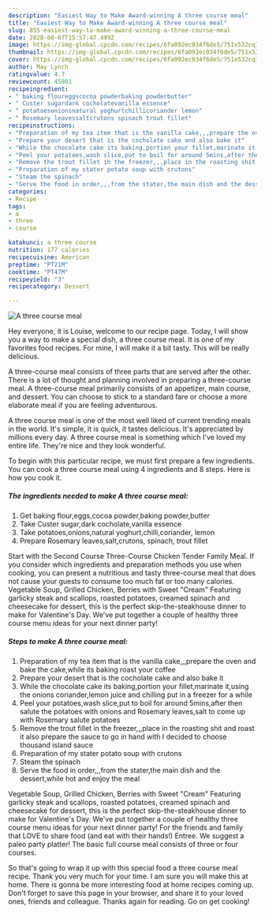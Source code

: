 ```yaml
---
description: "Easiest Way to Make Award-winning A three course meal"
title: "Easiest Way to Make Award-winning A three course meal"
slug: 855-easiest-way-to-make-award-winning-a-three-course-meal
date: 2020-08-07T15:57:47.499Z
image: https://img-global.cpcdn.com/recipes/6fa092ec034f6de5/751x532cq70/a-three-course-meal-recipe-main-photo.jpg
thumbnail: https://img-global.cpcdn.com/recipes/6fa092ec034f6de5/751x532cq70/a-three-course-meal-recipe-main-photo.jpg
cover: https://img-global.cpcdn.com/recipes/6fa092ec034f6de5/751x532cq70/a-three-course-meal-recipe-main-photo.jpg
author: May Lynch
ratingvalue: 4.7
reviewcount: 45801
recipeingredient:
- " baking floureggscocoa powderbaking powderbutter"
- " Custer sugardark cocholatevanilla essence"
- " potatoesonionsnatural yoghurtchillicoriander lemon"
- " Rosemary leavessaltcrutons spinach trout fillet"
recipeinstructions:
- "Preparation of my tea item that is the vanilla cake,,,prepare the oven and bake the cake,while its baking roast your coffee"
- "Prepare your desert that is the cocholate cake and also bake it"
- "While the chocolate cake its baking,portion your fillet,marinate it,using the onions coriander,lemon juice and chilling put in a freezer for a while"
- "Peel your potatoes,wash slice,put to boil for around 5mins,after then salute the potatoes with onions and Rosemary leaves,salt to come up with Rosemary salute potatoes"
- "Remove the trout fillet in the freezer,,,place in the roasting shit and roast it also prepare the sauce to go in hand with I decided to choose thousand island sauce"
- "Preparation of my stater potato soup with crutons"
- "Steam the spinach"
- "Serve the food in order,,,from the stater,the main dish and the dessert,while hot and enjoy the meal"
categories:
- Recipe
tags:
- a
- three
- course

katakunci: a three course 
nutrition: 177 calories
recipecuisine: American
preptime: "PT21M"
cooktime: "PT47M"
recipeyield: "3"
recipecategory: Dessert

---
```



![A three course meal](https://img-global.cpcdn.com/recipes/6fa092ec034f6de5/751x532cq70/a-three-course-meal-recipe-main-photo.jpg)

Hey everyone, it is Louise, welcome to our recipe page. Today, I will show you a way to make a special dish, a three course meal. It is one of my favorites food recipes. For mine, I will make it a bit tasty. This will be really delicious.

A three-course meal consists of three parts that are served after the other. There is a lot of thought and planning involved in preparing a three-course meal. A three-course meal primarily consists of an appetizer, main course, and dessert. You can choose to stick to a standard fare or choose a more elaborate meal if you are feeling adventurous.

A three course meal is one of the most well liked of current trending meals in the world. It's simple, it is quick, it tastes delicious. It's appreciated by millions every day. A three course meal is something which I've loved my entire life. They're nice and they look wonderful.


To begin with this particular recipe, we must first prepare a few ingredients. You can cook a three course meal using 4 ingredients and 8 steps. Here is how you cook it.

<!--inarticleads1-->

##### The ingredients needed to make A three course meal:

1. Get  baking flour,eggs,cocoa powder,baking powder,butter
1. Take  Custer sugar,dark cocholate,vanilla essence
1. Take  potatoes,onions,natural yoghurt,chilli,coriander, lemon
1. Prepare  Rosemary leaves,salt,crutons, spinach, trout fillet


Start with the Second Course Three-Course Chicken Tender Family Meal. If you consider which ingredients and preparation methods you use when cooking, you can present a nutritious and tasty three-course meal that does not cause your guests to consume too much fat or too many calories. Vegetable Soup, Grilled Chicken, Berries with Sweet &#34;Cream&#34; Featuring garlicky steak and scallops, roasted potatoes, creamed spinach and cheesecake for dessert, this is the perfect skip-the-steakhouse dinner to make for Valentine&#39;s Day. We&#39;ve put together a couple of healthy three course menu ideas for your next dinner party! 

<!--inarticleads2-->

##### Steps to make A three course meal:

1. Preparation of my tea item that is the vanilla cake,,,prepare the oven and bake the cake,while its baking roast your coffee
1. Prepare your desert that is the cocholate cake and also bake it
1. While the chocolate cake its baking,portion your fillet,marinate it,using the onions coriander,lemon juice and chilling put in a freezer for a while
1. Peel your potatoes,wash slice,put to boil for around 5mins,after then salute the potatoes with onions and Rosemary leaves,salt to come up with Rosemary salute potatoes
1. Remove the trout fillet in the freezer,,,place in the roasting shit and roast it also prepare the sauce to go in hand with I decided to choose thousand island sauce
1. Preparation of my stater potato soup with crutons
1. Steam the spinach
1. Serve the food in order,,,from the stater,the main dish and the dessert,while hot and enjoy the meal


Vegetable Soup, Grilled Chicken, Berries with Sweet &#34;Cream&#34; Featuring garlicky steak and scallops, roasted potatoes, creamed spinach and cheesecake for dessert, this is the perfect skip-the-steakhouse dinner to make for Valentine&#39;s Day. We&#39;ve put together a couple of healthy three course menu ideas for your next dinner party! For the friends and family that LOVE to share food (and eat with their hands!) Entree. We suggest a paleo party platter! The basic full course meal consists of three or four courses. 

So that's going to wrap it up with this special food a three course meal recipe. Thank you very much for your time. I am sure you will make this at home. There is gonna be more interesting food at home recipes coming up. Don't forget to save this page in your browser, and share it to your loved ones, friends and colleague. Thanks again for reading. Go on get cooking!
